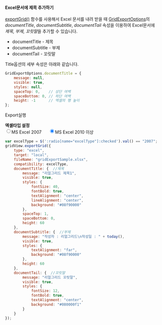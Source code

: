 ####  Excel문서에 제목 추가하기

[exportGrid()](http://help.realgrid.com/api/GridBase/exportGrid/) 함수를 사용해서 Excel 문서를 내려 받을 때
[GridExportOptions](http://help.realgrid.com/api/types/GridExportOptions/)의 *documentTitle*, *documentSubtitle*, *documentTail* 속성을 이용하여 Excel문서에 *제목*, *부제*, *꼬릿말*을 추가할 수 있습니다.

* documentTitle - 제목
* documentSubtitle - 부제
* documentTail - 꼬릿말

Title옵션의 세부 속성은 아래와 같습니다.

```js
GridExportOptions.documentTitle = {
    message: null,
    visible: true,
    styles: null,
    spaceTop: 0,    // 상단 여백
    spaceBottom: 0, // 하단 여백
    height: -1      // 엑셀의 행 높이
};
```

<a class="btn primary small round lowercase" id="btnExportGrid">Export실행</a>

**엑셀타입 설정**  
<input type="radio" name="excelType" value="2007"><label style="vertical-align: middle">MS Excel 2007 </label>&nbsp;&nbsp;&nbsp;&nbsp;
<input type="radio" name="excelType" value="2010" checked="checked"><label style="vertical-align: middle">MS Excel 2010 이상</label>

```js
var excelType = $(':radio[name="excelType"]:checked').val() == "2007";
gridView.exportGrid({
    type: "excel",
    target: "local",
    fileName: "gridExportSample.xlsx",
    compatibility: excelType,
    documentTitle: {  //제목
        message: "리얼그리드 제목1",
        visible: true,
        styles: {
            fontSize: 40,
            fontBold: true,
            textAlignment: "center",
            lineAlignment: "center",
            background: "#08f90000"
        },
        spaceTop: 1,
        spaceBottom: 0,
        height: 60
    },
    documentSubtitle: {  //부제
        message: "작성자 : 리얼그리드\n작성일 : " + today(),
        visible: true,
        styles: {
            textAlignment: "far",
            background: "#08f90000"
        },
        height: 60
    },
    documentTail: {  //꼬릿말
        message: "리얼그리드 꼬릿말",
        visible: true,
        styles: {
            fontSize: 12,
            fontBold: true,
            textAlignment: "center",
            background: "#080000f1"
        }
    }
});
```


<script>
$('#btnExportGrid').click(function() {
	var excelType = $(':radio[name="excelType"]:checked').val() == "2007";
    gridView.exportGrid({
        type: "excel",
        target: "local",
        fileName: "gridExportSample.xlsx",
        compatibility: excelType,
        documentTitle: {
            message: "리얼그리드 제목1",
            visible: true,
            styles: {
                fontSize: 40,
                fontBold: true,
                textAlignment: "center",
                lineAlignment: "center",
                background: "#08f90000"
            },
            spaceTop: 1,
            spaceBottom: 0,
            height: 60
        },
        documentSubtitle: {
            message: "작성자 : 리얼그리드\n작성일 : " + today(),
            visible: true,
            styles: {
                textAlignment: "far",
                background: "#08f90000"
            },
            height: 60
        },
        documentTail: {
            message: "리얼그리드 꼬릿말",
            visible: true,
            styles: {
                fontSize: 12,
                fontBold: true,
                textAlignment: "center",
                background: "#080000f1"
            }
        }
    });
});

function today() {
 
    var date = new Date();
 
    var year = date.getFullYear();
    var month = date.getMonth() + 1; // 0부터 시작하므로 1더함 더함
    var day = date.getDate();
 
    if (("" + month).length == 1) { month = "0" + month; }
    if (("" + day).length == 1) { day = "0" + day; }
 
    return (year + "-" + month + "-" + day);
 
}
</script>